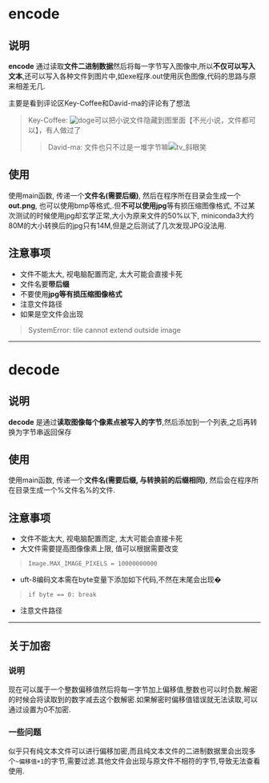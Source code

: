# encode
## 说明
**encode** 通过读取**文件二进制数据**然后将每一字节写入图像中,所以**不仅可以写入文本**,还可以写入各种文件到图片中,如exe程序.out使用灰色图像,代码的思路与原来相差无几.

主要是看到评论区Key-Coffee和David-ma的评论有了想法
> Key-Coffee: ![doge](http://i0.hdslb.com/bfs/emote/bba7c12aa51fed0199c241465560dfc2714c593e.png@100w_100h.webp)可以把小说文件隐藏到图里面【不光小说，文件都可以】，有人做过了
>> David-ma: 文件也只不过是一堆字节嘛![tv_斜眼笑](http://i0.hdslb.com/bfs/emote/911f987aa8bc1bee12d52aafe62bc41ef4474e6c.png@100w_100h.webp)
## 使用
使用main函数, 传递一个**文件名(需要后缀)**, 然后在程序所在目录会生成一个**out.png**, 也可以使用bmp等格式,.但**不可以使用jpg**等有损压缩图像格式, 不过某次测试的时候使用jpg却玄学正常,大小为原来文件的50%以下, miniconda3大约80M的大小转换后的jpg只有14M,但是之后测试了几次发现JPG没法用.
## 注意事项
+ 文件不能太大, 视电脑配置而定, 太大可能会直接卡死
+ 文件名要**带后缀**
+ 不要使用**jpg等有损压缩图像格式**
+ 注意文件路径
+ 如果是空文件会出现
>SystemError: tile cannot extend outside image
----
# decode
## 说明
**decode** 是通过**读取图像每个像素点被写入的字节**,然后添加到一个列表,之后再转换为字节串返回保存
## 使用
使用main函数, 传递一个**文件名(需要后缀, 与转换前的后缀相同)**, 然后会在程序所在目录生成一个%文件名%的文件.
## 注意事项
+ 文件不能太大, 视电脑配置而定, 太大可能会直接卡死
+ 大文件需要提高图像像素上限, 值可以根据需要改变
> ` Image.MAX_IMAGE_PIXELS = 10000000000 `
+ uft-8编码文本需在byte变量下添加如下代码,不然在末尾会出现�
> ` if byte == 0: break `
+ 注意文件路径
----
## 关于加密
### 说明
现在可以属于一个整数偏移值然后将每一字节加上偏移值,整数也可以时负数.解密的时候会将读取到的数字减去这个数解密.如果解密时偏移值错误就无法读取,可以通过设置为0不加密.
### 一些问题
似乎只有纯文本文件可以进行偏移加密,而且纯文本文件的二进制数据里会出现多个`~偏移值+1`的字节,需要过滤.其他文件会出现与原文件不相符的字节,导致无法查看使用.
